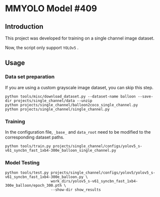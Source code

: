 # MMYOLO Model #409

## Introduction

This project was developed for training on a single channel image dataset.

Now, the script only support `YOLOv5` .

## Usage

### Data set preparation

If you are using a custom grayscale image dataset, you can skip this step.

```shell
python tools/misc/download_dataset.py --dataset-name balloon --save-dir projects/single_channel/data --unzip
python projects/single_channel/balloon2coco_single_channel.py
python projects/single_channel/single_channel.py
```

### Training

In the configuration file, `_base_` and `data_root` need to be modified to the corresponding dataset paths.

```shell
python tools/train.py projects/single_channel/configs/yolov5_s-v61_syncbn_fast_1xb4-300e_balloon_single_channel.py
```

### Model Testing

```shell
python tools/test.py projects/single_channel/configs/yolov5/yolov5_s-v61_syncbn_fast_1xb4-300e_balloon.py \
                     work_dirs/yolov5_s-v61_syncbn_fast_1xb4-300e_balloon/epoch_300.pth \
                     --show-dir show_results
```
